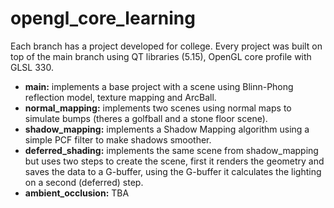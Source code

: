 # opengl_core_learning
Each branch has a project developed for college. Every project was built on top of the main branch using QT libraries (5.15), OpenGL core profile with GLSL 330.<br>
- **main:** implements a base project with a scene using Blinn-Phong reflection model, texture mapping and ArcBall.<br>
- **normal_mapping:** implements two scenes using normal maps to simulate bumps (theres a golfball and a stone floor scene).<br>
- **shadow_mapping:** implements a Shadow Mapping algorithm using a simple PCF filter to make shadows smoother.<br>
- **deferred_shading:** implements the same scene from shadow_mapping but uses two steps to create the scene, first it renders the geometry and saves the data to a G-buffer, using the G-buffer it calculates the lighting on a second (deferred) step.<br>
- **ambient_occlusion:** TBA
